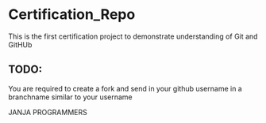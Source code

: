 # Certification_Repo
This is the first certification project to demonstrate understanding of Git and GitHUb

## TODO:
You are required to create a fork and send in your github username in a branchname similar to your username

JANJA PROGRAMMERS
